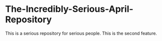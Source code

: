# The-Incredibly-Serious-April-Repository
This is a serious repository for serious people.
This is the second feature.
